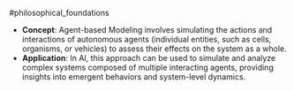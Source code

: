 #philosophical_foundations
- **Concept**: Agent-based Modeling involves simulating the actions and interactions of autonomous agents (individual entities, such as cells, organisms, or vehicles) to assess their effects on the system as a whole.
- **Application**: In AI, this approach can be used to simulate and analyze complex systems composed of multiple interacting agents, providing insights into emergent behaviors and system-level dynamics.